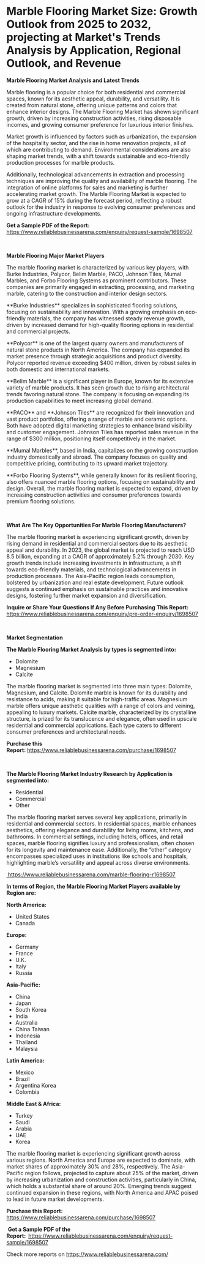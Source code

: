 <p><h1>Marble Flooring Market Size: Growth Outlook from 2025 to 2032, projecting at Market's Trends Analysis by Application, Regional Outlook, and Revenue</h1></p><p><strong>Marble Flooring Market Analysis and Latest Trends</strong></p>
<p><p>Marble flooring is a popular choice for both residential and commercial spaces, known for its aesthetic appeal, durability, and versatility. It is created from natural stone, offering unique patterns and colors that enhance interior designs. The Marble Flooring Market has shown significant growth, driven by increasing construction activities, rising disposable incomes, and growing consumer preference for luxurious interior finishes.</p><p>Market growth is influenced by factors such as urbanization, the expansion of the hospitality sector, and the rise in home renovation projects, all of which are contributing to demand. Environmental considerations are also shaping market trends, with a shift towards sustainable and eco-friendly production processes for marble products. </p><p>Additionally, technological advancements in extraction and processing techniques are improving the quality and availability of marble flooring. The integration of online platforms for sales and marketing is further accelerating market growth. The Marble Flooring Market is expected to grow at a CAGR of 15% during the forecast period, reflecting a robust outlook for the industry in response to evolving consumer preferences and ongoing infrastructure developments.</p></p>
<p><strong>Get a Sample PDF of the Report:&nbsp;</strong> <a href="https://www.reliablebusinessarena.com/enquiry/request-sample/1698507?utm_campaign=1841&utm_medium=2&utm_source=Github&utm_content=ia&utm_term=09012025&utm_id=marble-flooring">https://www.reliablebusinessarena.com/enquiry/request-sample/1698507</a></p>
<p>&nbsp;</p>
<p><strong>Marble Flooring Major Market Players</strong></p>
<p><p>The marble flooring market is characterized by various key players, with Burke Industries, Polycor, Belim Marble, PACO, Johnson Tiles, Mumal Marbles, and Forbo Flooring Systems as prominent contributors. These companies are primarily engaged in extracting, processing, and marketing marble, catering to the construction and interior design sectors.</p><p>**Burke Industries** specializes in sophisticated flooring solutions, focusing on sustainability and innovation. With a growing emphasis on eco-friendly materials, the company has witnessed steady revenue growth, driven by increased demand for high-quality flooring options in residential and commercial projects.</p><p>**Polycor** is one of the largest quarry owners and manufacturers of natural stone products in North America. The company has expanded its market presence through strategic acquisitions and product diversity. Polycor reported revenue exceeding $400 million, driven by robust sales in both domestic and international markets.</p><p>**Belim Marble** is a significant player in Europe, known for its extensive variety of marble products. It has seen growth due to rising architectural trends favoring natural stone. The company is focusing on expanding its production capabilities to meet increasing global demand.</p><p>**PACO** and **Johnson Tiles** are recognized for their innovation and vast product portfolios, offering a range of marble and ceramic options. Both have adopted digital marketing strategies to enhance brand visibility and customer engagement. Johnson Tiles has reported sales revenue in the range of $300 million, positioning itself competitively in the market.</p><p>**Mumal Marbles**, based in India, capitalizes on the growing construction industry domestically and abroad. The company focuses on quality and competitive pricing, contributing to its upward market trajectory.</p><p>**Forbo Flooring Systems**, while generally known for its resilient flooring, also offers nuanced marble flooring options, focusing on sustainability and design. Overall, the marble flooring market is expected to expand, driven by increasing construction activities and consumer preferences towards premium flooring solutions.</p></p>
<p>&nbsp;</p>
<p><strong>What Are The Key Opportunities For Marble Flooring Manufacturers?</strong></p>
<p><p>The marble flooring market is experiencing significant growth, driven by rising demand in residential and commercial sectors due to its aesthetic appeal and durability. In 2023, the global market is projected to reach USD 8.5 billion, expanding at a CAGR of approximately 5.2% through 2030. Key growth trends include increasing investments in infrastructure, a shift towards eco-friendly materials, and technological advancements in production processes. The Asia-Pacific region leads consumption, bolstered by urbanization and real estate development. Future outlook suggests a continued emphasis on sustainable practices and innovative designs, fostering further market expansion and diversification.</p></p>
<p><strong>Inquire or Share Your Questions If Any Before Purchasing This Report:</strong> <a href="https://www.reliablebusinessarena.com/enquiry/pre-order-enquiry/1698507?utm_campaign=1841&utm_medium=2&utm_source=Github&utm_content=ia&utm_term=09012025&utm_id=marble-flooring">https://www.reliablebusinessarena.com/enquiry/pre-order-enquiry/1698507</a></p>
<p>&nbsp;</p>
<p><strong>Market Segmentation</strong></p>
<p><strong>The Marble Flooring Market Analysis by types is segmented into:</strong></p>
<p><ul><li>Dolomite</li><li>Magnesium</li><li>Calcite</li></ul></p>
<p><p>The marble flooring market is segmented into three main types: Dolomite, Magnesium, and Calcite. Dolomite marble is known for its durability and resistance to acids, making it suitable for high-traffic areas. Magnesium marble offers unique aesthetic qualities with a range of colors and veining, appealing to luxury markets. Calcite marble, characterized by its crystalline structure, is prized for its translucence and elegance, often used in upscale residential and commercial applications. Each type caters to different consumer preferences and architectural needs.</p></p>
<p><strong>Purchase this Report:&nbsp;</strong><a href="https://www.reliablebusinessarena.com/purchase/1698507?utm_campaign=1841&utm_medium=2&utm_source=Github&utm_content=ia&utm_term=09012025&utm_id=marble-flooring">https://www.reliablebusinessarena.com/purchase/1698507</a></p>
<p>&nbsp;</p>
<p><strong>The Marble Flooring Market Industry Research by Application is segmented into:</strong></p>
<p><ul><li>Residential</li><li>Commercial</li><li>Other</li></ul></p>
<p><p>The marble flooring market serves several key applications, primarily in residential and commercial sectors. In residential spaces, marble enhances aesthetics, offering elegance and durability for living rooms, kitchens, and bathrooms. In commercial settings, including hotels, offices, and retail spaces, marble flooring signifies luxury and professionalism, often chosen for its longevity and maintenance ease. Additionally, the “other” category encompasses specialized uses in institutions like schools and hospitals, highlighting marble’s versatility and appeal across diverse environments.</p></p>
<p><a href="https://www.reliablebusinessarena.com/marble-flooring-r1698507?utm_campaign=1841&utm_medium=2&utm_source=Github&utm_content=ia&utm_term=09012025&utm_id=marble-flooring">&nbsp;https://www.reliablebusinessarena.com/marble-flooring-r1698507</a></p>
<p><strong>In terms of Region, the Marble Flooring Market Players available by Region are:</strong></p>
<p>
    <p> <strong> North America: </strong>
        <ul>
            <li>United States</li>
            <li>Canada</li>
        </ul>
        </p> 
    <p> <strong> Europe: </strong>
        <ul>
            <li>Germany</li>
            <li>France</li>
            <li>U.K.</li>
            <li>Italy</li>
            <li>Russia</li>
        </ul>
        </p> 
    <p> <strong> Asia-Pacific: </strong>
        <ul>
            <li>China</li>
            <li>Japan</li>
            <li>South Korea</li>
            <li>India</li>
            <li>Australia</li>
            <li>China Taiwan</li>
            <li>Indonesia</li>
            <li>Thailand</li>
            <li>Malaysia</li>
        </ul>
        </p> 
    <p> <strong> Latin America: </strong>
        <ul>
            <li>Mexico</li>
            <li>Brazil</li>
            <li>Argentina Korea</li>
            <li>Colombia</li>
        </ul>
        </p> 
    <p> <strong> Middle East & Africa: </strong>
        <ul>
            <li>Turkey</li>
            <li>Saudi</li>
            <li>Arabia</li>
            <li>UAE</li>
            <li>Korea</li>
        </ul>
    </p>
    </p>
<p><p>The marble flooring market is experiencing significant growth across various regions. North America and Europe are expected to dominate, with market shares of approximately 30% and 28%, respectively. The Asia-Pacific region follows, projected to capture about 25% of the market, driven by increasing urbanization and construction activities, particularly in China, which holds a substantial share of around 20%. Emerging trends suggest continued expansion in these regions, with North America and APAC poised to lead in future market developments.</p></p>
<p><strong>Purchase this Report: </strong><a href="https://www.reliablebusinessarena.com/purchase/1698507?utm_campaign=1841&utm_medium=2&utm_source=Github&utm_content=ia&utm_term=09012025&utm_id=marble-flooring">https://www.reliablebusinessarena.com/purchase/1698507</a></p>
<p>&nbsp;<strong>Get a Sample PDF of the Report:&nbsp;&nbsp;</strong><a href="https://www.reliablebusinessarena.com/enquiry/request-sample/1698507?utm_campaign=1841&utm_medium=2&utm_source=Github&utm_content=ia&utm_term=09012025&utm_id=marble-flooring">https://www.reliablebusinessarena.com/enquiry/request-sample/1698507</a></p>
<p><strong></strong></p>
<p>Check more reports on <a href="https://www.reliablebusinessarena.com/?utm_campaign=1841&utm_medium=2&utm_source=Github&utm_content=ia&utm_term=09012025&utm_id=marble-flooring">https://www.reliablebusinessarena.com/</a></p>
